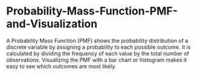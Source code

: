 # Probability-Mass-Function-PMF-and-Visualization
A Probability Mass Function (PMF) shows the probability distribution of a discrete variable by assigning a probability to each possible outcome. It is calculated by dividing the frequency of each value by the total number of observations. Visualizing the PMF with a bar chart or histogram makes it easy to see which outcomes are most likely.
